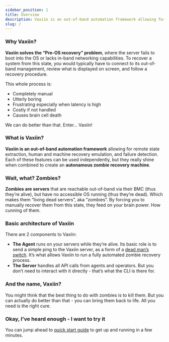 ```yaml
---
sidebar_position: 1
title: Overview
description: Vaxiin is an out-of-band automation framework allowing for remote state extraction, human and machine recovery emulation, and failure detection. In a nutshell, it helps you handle zombies.
slug: /
---
```


### Why Vaxiin?

**Vaxiin solves the “Pre-OS recovery” problem**, where the server fails to boot into the OS or lacks in-band networking capabilities. To recover a system from this state, you would typically have to connect to its out-of-band management, review what is displayed on screen, and follow a recovery procedure.

This whole process is:
* Completely manual
* Utterly boring
* Frustrating especially when latency is high
* Costly if not handled
* Causes brain cell death

We can do better than that. Enter... Vaxiin!

### What is Vaxiin?

**Vaxiin is an out-of-band automation framework** allowing for remote state extraction, human and machine recovery emulation, and failure detection. Each of these features can be used independently, but they really shine when combined to create an **autonamous zombie recovery machine**.

### Wait, what? Zombies?

**Zombies are servers** that are reachable out-of-band via their BMC (thus they’re alive), but have no accessible OS running (thus they’re dead). Which makes them “living dead servers”, aka “zombies”. By forcing you to manually recover them from this state, they feed on your brain power. How cunning of them.

### Basic architecture of Vaxiin

There are 2 components to Vaxiin:
* **The Agent** runs on your servers while they’re alive. Its basic role is to send a simple ping to the Vaxiin server, as a form of a [dead man’s switch](https://en.wikipedia.org/wiki/Dead_man%27s_switch). It’s what allows Vaxiin to run a fully automated zombie recovery process.
* **The Server** handles all API calls from agents and operators. But you don’t need to interact with it directly - that’s what the CLI is there for.

### And the name, Vaxiin?

You might think that the best thing to do with zombies is to kill them. But you can actually do better than that - you can bring them back to life. All you need is the right cure.

### Okay, I've heard enough - I want to try it

You can jump ahead to [quick start guide](../getting-started/quick-start) to get up and running in a few minutes.
